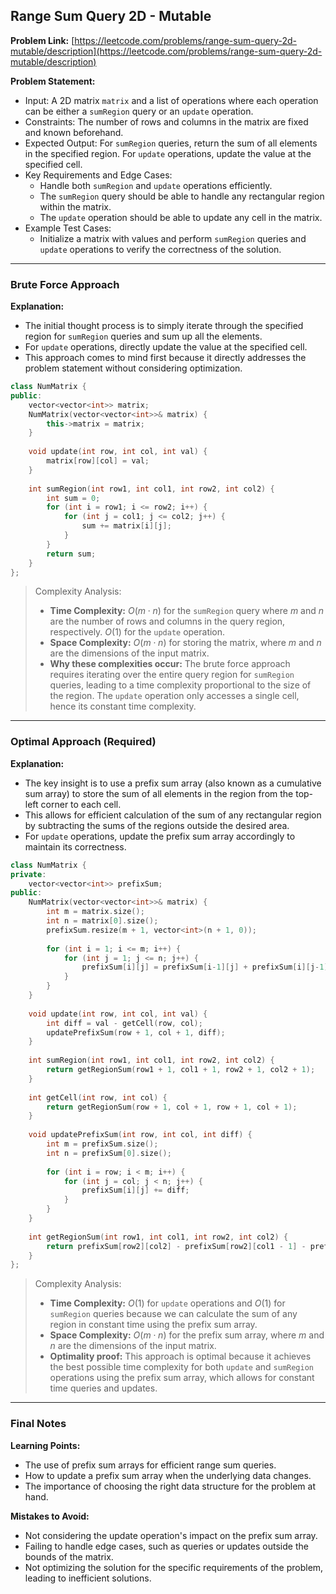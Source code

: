 ## Range Sum Query 2D - Mutable

**Problem Link:** [https://leetcode.com/problems/range-sum-query-2d-mutable/description](https://leetcode.com/problems/range-sum-query-2d-mutable/description)

**Problem Statement:**
- Input: A 2D matrix `matrix` and a list of operations where each operation can be either a `sumRegion` query or an `update` operation.
- Constraints: The number of rows and columns in the matrix are fixed and known beforehand.
- Expected Output: For `sumRegion` queries, return the sum of all elements in the specified region. For `update` operations, update the value at the specified cell.
- Key Requirements and Edge Cases:
  - Handle both `sumRegion` and `update` operations efficiently.
  - The `sumRegion` query should be able to handle any rectangular region within the matrix.
  - The `update` operation should be able to update any cell in the matrix.
- Example Test Cases:
  - Initialize a matrix with values and perform `sumRegion` queries and `update` operations to verify the correctness of the solution.

---

### Brute Force Approach

**Explanation:**
- The initial thought process is to simply iterate through the specified region for `sumRegion` queries and sum up all the elements.
- For `update` operations, directly update the value at the specified cell.
- This approach comes to mind first because it directly addresses the problem statement without considering optimization.

```cpp
class NumMatrix {
public:
    vector<vector<int>> matrix;
    NumMatrix(vector<vector<int>>& matrix) {
        this->matrix = matrix;
    }
    
    void update(int row, int col, int val) {
        matrix[row][col] = val;
    }
    
    int sumRegion(int row1, int col1, int row2, int col2) {
        int sum = 0;
        for (int i = row1; i <= row2; i++) {
            for (int j = col1; j <= col2; j++) {
                sum += matrix[i][j];
            }
        }
        return sum;
    }
};
```

> Complexity Analysis:
> - **Time Complexity:** $O(m \cdot n)$ for the `sumRegion` query where $m$ and $n$ are the number of rows and columns in the query region, respectively. $O(1)$ for the `update` operation.
> - **Space Complexity:** $O(m \cdot n)$ for storing the matrix, where $m$ and $n$ are the dimensions of the input matrix.
> - **Why these complexities occur:** The brute force approach requires iterating over the entire query region for `sumRegion` queries, leading to a time complexity proportional to the size of the region. The `update` operation only accesses a single cell, hence its constant time complexity.

---

### Optimal Approach (Required)

**Explanation:**
- The key insight is to use a prefix sum array (also known as a cumulative sum array) to store the sum of all elements in the region from the top-left corner to each cell.
- This allows for efficient calculation of the sum of any rectangular region by subtracting the sums of the regions outside the desired area.
- For `update` operations, update the prefix sum array accordingly to maintain its correctness.

```cpp
class NumMatrix {
private:
    vector<vector<int>> prefixSum;
public:
    NumMatrix(vector<vector<int>>& matrix) {
        int m = matrix.size();
        int n = matrix[0].size();
        prefixSum.resize(m + 1, vector<int>(n + 1, 0));
        
        for (int i = 1; i <= m; i++) {
            for (int j = 1; j <= n; j++) {
                prefixSum[i][j] = prefixSum[i-1][j] + prefixSum[i][j-1] - prefixSum[i-1][j-1] + matrix[i-1][j-1];
            }
        }
    }
    
    void update(int row, int col, int val) {
        int diff = val - getCell(row, col);
        updatePrefixSum(row + 1, col + 1, diff);
    }
    
    int sumRegion(int row1, int col1, int row2, int col2) {
        return getRegionSum(row1 + 1, col1 + 1, row2 + 1, col2 + 1);
    }
    
    int getCell(int row, int col) {
        return getRegionSum(row + 1, col + 1, row + 1, col + 1);
    }
    
    void updatePrefixSum(int row, int col, int diff) {
        int m = prefixSum.size();
        int n = prefixSum[0].size();
        
        for (int i = row; i < m; i++) {
            for (int j = col; j < n; j++) {
                prefixSum[i][j] += diff;
            }
        }
    }
    
    int getRegionSum(int row1, int col1, int row2, int col2) {
        return prefixSum[row2][col2] - prefixSum[row2][col1 - 1] - prefixSum[row1 - 1][col2] + prefixSum[row1 - 1][col1 - 1];
    }
};
```

> Complexity Analysis:
> - **Time Complexity:** $O(1)$ for `update` operations and $O(1)$ for `sumRegion` queries because we can calculate the sum of any region in constant time using the prefix sum array.
> - **Space Complexity:** $O(m \cdot n)$ for the prefix sum array, where $m$ and $n$ are the dimensions of the input matrix.
> - **Optimality proof:** This approach is optimal because it achieves the best possible time complexity for both `update` and `sumRegion` operations using the prefix sum array, which allows for constant time queries and updates.

---

### Final Notes

**Learning Points:**
- The use of prefix sum arrays for efficient range sum queries.
- How to update a prefix sum array when the underlying data changes.
- The importance of choosing the right data structure for the problem at hand.

**Mistakes to Avoid:**
- Not considering the update operation's impact on the prefix sum array.
- Failing to handle edge cases, such as queries or updates outside the bounds of the matrix.
- Not optimizing the solution for the specific requirements of the problem, leading to inefficient solutions.